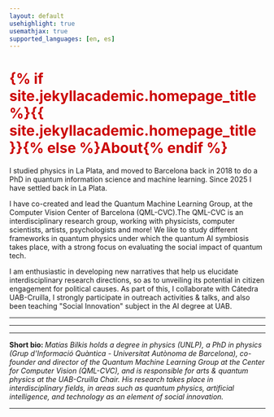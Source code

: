 ```yaml
---
layout: default
usehighlight: true
usemathjax: true
supported_languages: [en, es]
---
```


<h1 style="color: #cc0000;">{% if site.jekyllacademic.homepage_title %}{{ site.jekyllacademic.homepage_title }}{% else %}About{% endif %}</h1>

I studied physics in La Plata, and moved to Barcelona back in 2018 to do a PhD in quantum information science and machine learning. Since 2025 I have settled back in La Plata.

I have co-created and lead the Quantum Machine Learning Group, at the Computer Vision Center of Barcelona (QML-CVC).The QML-CVC is an interdisciplinary research group, working with physicists, computer scientists, artists, psychologists and more! We like to study different frameworks in quantum physics under which the quantum AI symbiosis takes place, with a strong focus on evaluating the social impact of quantum tech.

I am enthusiastic in developing new narratives that help us elucidate interdisciplinary research directions, so as to unveiling its potential in citizen engagement for political causes. As part of this, I collaborate with Cátedra UAB-Cruilla, I strongly participate in outreach activities & talks, and also been teaching "Social Innovation" subject in the AI degree at UAB.

<hr>
<hr>

<!-- <b> Short bio: </b> <i>Matías Bilkis es licenciado en física (UNLP), doctor en física (Grup d'Informació Quàntica - Universitat Autònoma de Barcelona), co-fundador y director del Grupo de Quantum Machine Learning del Centro de Visión por Computador (QML-CVC) y responsable de artes & física cuántica de la Cátedra UAB-Cruilla. Su investigación ocurre en el campo interdisciplinar, en áreas tales como la física cuántica, la inteligencia artificial y la tecnología como elemento de inovación social. </i> -->
<hr>


<b> Short bio: </b> <i>Matías Bilkis holds a degree in physics (UNLP), a PhD in physics (Grup d'Informació Quàntica - Universitat Autònoma de Barcelona), co-founder and director of the Quantum Machine Learning Group at the Center for Computer Vision (QML-CVC), and is responsible for arts & quantum physics at the UAB-Cruilla Chair. His research takes place in interdisciplinary fields, in areas such as quantum physics, artificial intelligence, and technology as an element of social innovation.
<hr>

<!--
<div class="bio-container">
  <div class="language-toggle">
    <button onclick="switchLang('en')" class="active">EN</button>
    <button onclick="switchLang('es')">ES</button>
  </div>

  <div id="bio-content">
    <p class="en">**Quantum Research Leader** | AI Educator | Science Communicator  
    Pioneering quantum machine learning at [QML-CVC](https://qml.cvc.uab.es/) while bridging innovation between Europe and Latin America.</p>

    <p class="es" style="display:none">**Líder en Investigación Cuántica** | Educador en IA | Divulgador Científico  
    Desarrollando aprendizaje automático cuántico en [QML-CVC](https://qml.cvc.uab.es/) mientras conecto innovación entre Europa y Latinoamérica.</p>
  </div>
</div>

<style>
  .language-toggle { margin: 1em 0; }
  .language-toggle button {
    background: none;
    border: 1px solid #2D3748;
    padding: 0.3em 0.8em;
    margin-right: 0.5em;
    cursor: pointer;
    border-radius: 4px;
    font-family: inherit;
  }
  .language-toggle button.active {
    background: #2D3748;
    color: white;
  }
</style>

<script>
  function switchLang(lang) {
    // Toggle content visibility
    document.querySelectorAll('#bio-content p').forEach(p => {
      p.style.display = p.classList.contains(lang) ? 'block' : 'none';
    });

    // Update button states
    document.querySelectorAll('.language-toggle button').forEach(btn => {
      btn.classList.toggle('active', btn.onclick.toString().includes(`'${lang}'`));
    });

    // Update URL without reload
    history.replaceState(null, '', `?lang=${lang}`);
  }

  // Initialize based on URL or browser language
  document.addEventListener('DOMContentLoaded', () => {
    const lang = new URLSearchParams(location.search).get('lang')
               || (navigator.language.startsWith('es') ? 'es' : 'en');
    switchLang(lang);
  });
</script> -->
